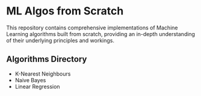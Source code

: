 # ML Algos from Scratch

This repository contains comprehensive implementations of Machine Learning algorithms built from scratch, providing an in-depth understanding of their underlying principles and workings.

## Algorithms Directory

- K-Nearest Neighbours
- Naive Bayes
- Linear Regression
